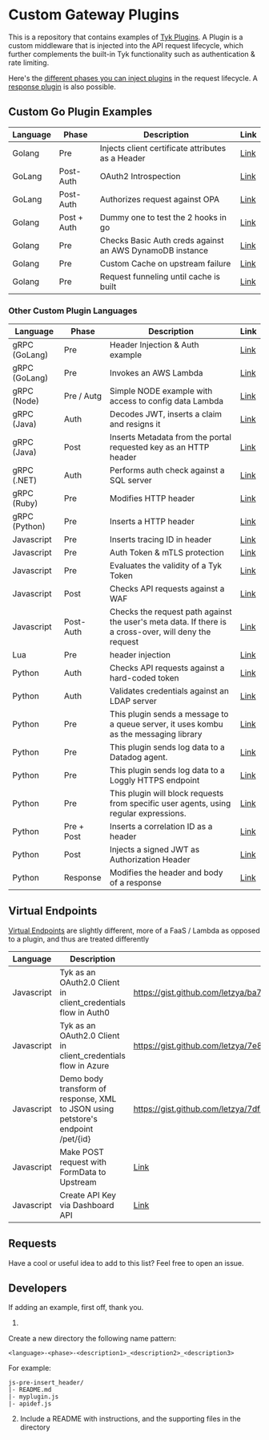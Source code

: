 # Custom Gateway Plugins

This is a repository that contains examples of [Tyk Plugins](https://tyk.io/docs/plugins/).  A Plugin is a custom middleware that is injected into the API request lifecycle, which further complements the built-in Tyk functionality such as authentication & rate limiting.

Here's the [different phases you can inject plugins](https://tyk.io/docs/concepts/middleware-execution-order/) in the request lifecycle.  A [response plugin](https://tyk.io/docs/plugins/response-plugins/) is also possible.

## Custom Go Plugin Examples

Language | Phase | Description                                                                                              | Link 
-------- | ----- |----------------------------------------------------------------------------------------------------------| --- 
Golang	|	Pre	| 	Injects client certificate attributes as a Header	                                                      |	[Link](plugins/go-pre-cert_inject_dn)
GoLang	|	Post-Auth	| 	OAuth2 Introspection	                                                                                   |	[Link](plugins/go-postauth-oauth2_introspection)
GoLang	|	Post-Auth	| 	Authorizes request against OPA	                                                                         |	[Link](plugins/go-postauth-opa_integration)
Golang	|	Post + Auth	| 	Dummy one to test the 2 hooks in go	                                                                    |	[Link](plugins/go-auth-multiple_hook_example)
Golang	|	Pre	| 	Checks Basic Auth creds  against an AWS DynamoDB instance	       | [Link](plugins/go-auth-basicauth_dynamodb)                  
Golang | Pre | Custom Cache on upstream failure | [Link](https://gist.github.com/zalbiraw/d84ab1aef532ddc2b2ee3c6df81d836b)              
Golang | Pre | Request funneling until cache is built | [Link](https://gist.github.com/zalbiraw/b1e25dfd2132cc55a05155f4ca291e19)

### Other Custom Plugin Languages

Language | Phase | Description                                                                                              | Link 
-------- | ----- |----------------------------------------------------------------------------------------------------------| --- 
gRPC (GoLang)	|	Pre	| 	Header Injection & Auth example	                                                                        |	[Link](plugins/grpc_go-auth-pre_headerinject_authhook) 
gRPC (GoLang)	|	Pre	| 	Invokes an AWS Lambda	                                                                                  |	[Link](plugins/grpc_go-pre-aws_lambda) 
gRPC (Node)	|	Pre / Autg	| 	Simple NODE example with access to config data Lambda	                                                                                  |	[Link](plugins/grpc_go-pre-aws_lambda) 
gRPC (Java)	|	Auth	| 	Decodes JWT, inserts a claim and resigns it	                                                            |	[Link](plugins/grpc_java-auth-jwt_decoder_repackager) 
gRPC (Java)	|	Post	| 	Inserts Metadata from the portal requested key as an HTTP header	                                       |	[Link](plugins/grpc_java-post-insert_metadata_as_header) 
gRPC (.NET)	|	Auth	| 	Performs auth check against a SQL server	                                                               |	[Link](plugins/grpc_dotnet-auth_sql_basicauth ) 
gRPC (Ruby)	|	Pre  | 	Modifies HTTP header	                                                                                   |	[Link](plugins/grpc_ruby-pre-header_modify) 
gRPC (Python)	|	Pre  | 	Inserts a HTTP header	                                                                                  |	[Link](plugins/grpc_python-pre-insert_header) 
Javascript	|	Pre	| 	Inserts tracing ID in header	                                                                           |	[Link](plugins/js-pre-insert_header)
Javascript	|	Pre	| 	Auth Token & mTLS protection	                                                                           |	[Link](plugins/js-pre-mtls_token_auth)
Javascript	|	Pre	| 	Evaluates the validity of a Tyk Token	                                                                  |	[Link](plugins/js-pre-token_inspection)
Javascript	|	Post	| 	Checks API requests against a WAF	                                                                      |	[Link](plugins/js-pre-post-waf)
Javascript	|	Post-Auth	| 	Checks the request path against the user's meta data.  If there is a cross-over, will deny the request	 |	[Link](plugins/js-post_auth-checks_path_against_metadata)
Lua	|	Pre	| 	header injection	                                                                                       |	[Link](plugins/lua-pre-header_injection) 
Python	|	Auth	| 	Checks API requests against a hard-coded token	                                                         |	[Link](plugins/py-auth_example) 
Python	|	Auth	| 	Validates credentials against an LDAP server	                                                           |	[Link](plugins/py-auth-ldap_example) 
Python	|	Pre	| 	This plugin sends a message to a queue server, it uses kombu as the messaging library	                  |	[Link](plugins/py-pre-message_queue_kombo) 
Python	|	Pre	| 	This plugin sends log data to a Datadog agent.	                                                         |	[Link](plugins/py-pre-datadog_logger) 
Python	|	Pre	| 	This plugin sends log data to a Loggly HTTPS endpoint	                                                  |	[Link](plugins/py-pre-loggly_integration) 
Python	|	Pre	| 	This plugin will block requests from specific user agents, using regular expressions.	                  |	[Link](plugins/py-pre-bot_detection) 
Python	|	Pre  +  Post	| 	Inserts a correlation ID as a header	                                                                   |	[Link](plugins/py-pre_post-correlation_id_insert)
Python	|	Post	| 	Injects a signed JWT as Authorization Header	                                                           |	[Link](plugins/py-post-jwt-injection) 
Python  | Response | Modifies the header and body of a response                                                               | [Link](https://gist.github.com/oluwaseyeayinla/06605eff12e68c9920ccece1f545b4ac)


## Virtual Endpoints

[Virtual Endpoints](https://tyk.io/docs/advanced-configuration/compose-apis/virtual-endpoints/) are slightly different, more of a FaaS / Lambda as opposed to a plugin, and thus are treated differently

Language |  Description | Link 
-------- | ------------ | --- 
Javascript	|	Tyk as an OAuth2.0 Client in client_credentials flow in Auth0	|	https://gist.github.com/letzya/ba7c2cd833c11fac61ae4a1d1908f1dc
Javascript	|	Tyk as an OAuth2.0 Client in client_credentials flow in Azure	|	https://gist.github.com/letzya/7e852181643e871481a7997ae3d5b84a
Javascript	|	Demo body transform of response, XML to JSON using petstore's endpoint /pet/{id}	|	https://gist.github.com/letzya/7df4dbc37f2f075795995efb8e205d3e
Javascript	|	Make POST request with FormData to Upstream	|	[Link](plugins/ve_formdata-post)
Javascript	|	Create API Key via Dashboard API 	|	[Link](plugins/ve_createkey.md)

## Requests

Have a cool or useful idea to add to this list?  Feel free to open an issue.


## Developers

If adding an example, first off, thank you.

1.
Create a new directory the following name pattern:
```
<language>-<phase>-<description1>_<description2>_<description3>
```
For example:
```
js-pre-insert_header/
|- README.md
|- myplugin.js
|- apidef.js
```

2. Include a README with instructions, and the supporting files in the directory
